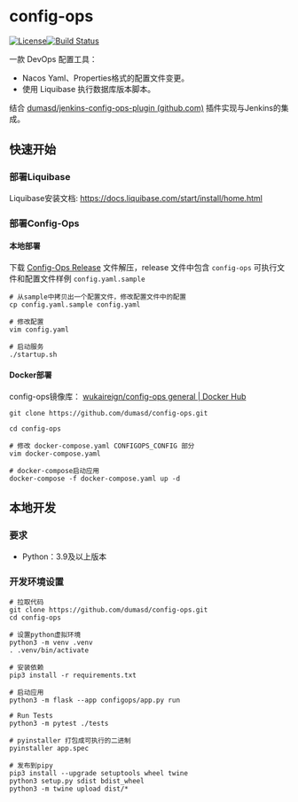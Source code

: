 # config-ops

[![License](https://img.shields.io/badge/License-Apache%202.0-blue.svg)](https://opensource.org/licenses/Apache-2.0)[![Build Status](https://github.com/apache/superset/workflows/Python/badge.svg)](https://github.com/apache/superset/actions)

一款 DevOps 配置工具：

- Nacos Yaml、Properties格式的配置文件变更。
- 使用 Liquibase 执行数据库版本脚本。

结合 [dumasd/jenkins-config-ops-plugin (github.com)](https://github.com/dumasd/jenkins-config-ops-plugin) 插件实现与Jenkins的集成。

## 快速开始

### 部署Liquibase

Liquibase安装文档: https://docs.liquibase.com/start/install/home.html

### 部署Config-Ops

#### 本地部署

下载 [Config-Ops Release](https://github.com/dumasd/config-ops/releases/latest/download/config-ops-linux.tar.gz)  文件解压，release 文件中包含 `config-ops` 可执行文件和配置文件样例 `config.yaml.sample`

```shell
# 从sample中拷贝出一个配置文件，修改配置文件中的配置
cp config.yaml.sample config.yaml

# 修改配置
vim config.yaml

# 启动服务
./startup.sh

```

#### Docker部署

config-ops镜像库： [wukaireign/config-ops general | Docker Hub](https://hub.docker.com/repository/docker/wukaireign/config-ops/general)

```shell
git clone https://github.com/dumasd/config-ops.git

cd config-ops

# 修改 docker-compose.yaml CONFIGOPS_CONFIG 部分
vim docker-compose.yaml

# docker-compose启动应用
docker-compose -f docker-compose.yaml up -d
```

## 本地开发

### 要求

- Python：3.9及以上版本

### 开发环境设置

```shell
# 拉取代码 
git clone https://github.com/dumasd/config-ops.git
cd config-ops

# 设置python虚拟环境
python3 -m venv .venv
. .venv/bin/activate

# 安装依赖
pip3 install -r requirements.txt

# 启动应用
python3 -m flask --app configops/app.py run

# Run Tests
python3 -m pytest ./tests

# pyinstaller 打包成可执行的二进制
pyinstaller app.spec 

# 发布到pipy
pip3 install --upgrade setuptools wheel twine
python3 setup.py sdist bdist_wheel
python3 -m twine upload dist/*


```

